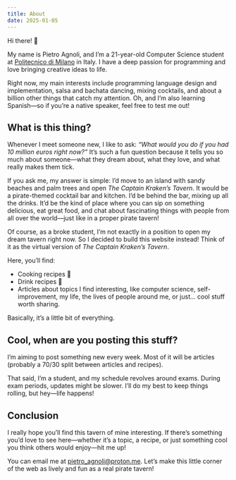 ```yaml
---
title: About  
date: 2025-01-05
---
```


Hi there! 👋  

My name is Pietro Agnoli, and I’m a 21-year-old Computer Science student at [Politecnico di Milano](https://www.polimi.it/) in Italy. I have a deep passion for programming and love bringing creative ideas to life.  

Right now, my main interests include programming language design and implementation, salsa and bachata dancing, mixing cocktails, and about a billion other things that catch my attention. Oh, and I’m also learning Spanish—so if you’re a native speaker, feel free to test me out!  

## What is this thing?  

Whenever I meet someone new, I like to ask: *“What would you do if you had 10 million euros right now?”* It’s such a fun question because it tells you so much about someone—what they dream about, what they love, and what really makes them tick.  

If you ask me, my answer is simple: I’d move to an island with sandy beaches and palm trees and open *The Captain Kraken’s Tavern.* It would be a pirate-themed cocktail bar and kitchen. I’d be behind the bar, mixing up all the drinks. It’d be the kind of place where you can sip on something delicious, eat great food, and chat about fascinating things with people from all over the world—just like in a proper pirate tavern!  

Of course, as a broke student, I’m not exactly in a position to open my dream tavern right now. So I decided to build this website instead! Think of it as the virtual version of *The Captain Kraken’s Tavern*.  

Here, you’ll find:

- Cooking recipes 🥘  
- Drink recipes 🍹  
- Articles about topics I find interesting, like computer science, self-improvement, my life, the lives of people around me, or just… cool stuff worth sharing.  

Basically, it’s a little bit of everything.

## Cool, when are you posting this stuff?  

I’m aiming to post something new every week. Most of it will be articles (probably a 70/30 split between articles and recipes).  

That said, I’m a student, and my schedule revolves around exams. During exam periods, updates might be slower. I’ll do my best to keep things rolling, but hey—life happens!  

## Conclusion  

I really hope you’ll find this tavern of mine interesting. If there’s something you’d love to see here—whether it’s a topic, a recipe, or just something cool you think others would enjoy—hit me up!  

You can email me at <pietro_agnoli@proton.me>. Let’s make this little corner of the web as lively and fun as a real pirate tavern!  
